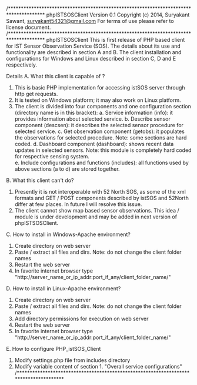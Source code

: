 /**************************************************************************************
  phpISTSOSClient Version 0.1
  Copyright (c) 2014, Suryakant Sawant, suryakant54321@gmail.com
  For terms of use please refer to license document.
/**************************************************************************************
phpISTSOSClient
This is first release of PHP based client for IST Sensor Observation Service (SOS). 
The details about its use and functionality are described in section A and B.
The client installation and configurations for Windows and Linux described in section C, D and E respectively.

Details 
A. What this client is capable of ?
  1. This is basic PHP implementation for accessing istSOS server through http get requests.
  2. It is tested on Windows platform; it may also work on Linux platform.
  3. The client is divided into four components and one configuration section (directory name is in this bracket): 
    a. Service information (info): it provides information about selected service. 
    b. Describe sensor component (descsen): it describes the selected sensor procedure for selected service.
    c. Get observation component (getobs): it populates the observations for selected procedure. Note: some sections are hard coded.
    d. Dashboard component (dashboard): shows recent data updates in selected sensors. Note: this module is completely hard coded for respective sensing system.  
    e. Include configurations and functions (includes): all functions used by above sections (a to d) are stored together. 

B. What this client can't do?
  1. Presently it is not interoperable with 52 North SOS, as some of the xml formats and GET / POST components described by istSOS and 52North differ at few places. In future I will resolve this issue. 
  2. The client cannot show map based sensor observations. This idea / module is under development and may be added in next version of phpISTSOSClient.

C. How to install in Windows-Apache environment?
  1. Create directory on web server
  2. Paste / extract all files and dirs. Note: do not change the client folder names 
  3. Restart the web server	
  4. In favorite internet browser type "http://server_name_or_ip_addr:port_if_any/client_folder_name/" 

D. How to install in Linux-Apache environment?
  1. Create directory on web server
  2. Paste / extract all files and dirs. Note: do not change the client folder names 
  3. Add directory permissions for execution on web server 
  4. Restart the web server
  5. In favorite internet browser type "http://server_name_or_ip_addr:port_if_any/client_folder_name/" 

E. How to configure PHP_istSOS_Client
  1. Modify settings.php file from includes directory
  2. Modify variable content of section 1. "Overall service configurations"
/**************************************************************************************
